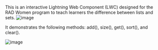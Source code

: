 This is an interactive Lightning Web Component (LWC) designed for the RAD Women program to teach learners the difference between lists and sets.
![image](https://github.com/neilhohmann/ApexListSetDemo/assets/129966678/dda0fa1d-d6ff-43b1-b408-a7fefb7577c4)

It demonstrates the following methods: add(), size(), get(), sort(), and clear().

![image](https://github.com/neilhohmann/ApexListSetDemo/assets/129966678/4fa74e15-a390-45fb-9441-239ff47b5c73)
